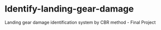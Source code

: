 # Identify-landing-gear-damage
Landing gear damage identification system by CBR method - Final Project
